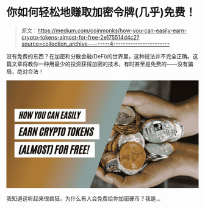 # 你如何轻松地赚取加密令牌(几乎)免费！

> 原文：<https://medium.com/coinmonks/how-you-can-easily-earn-crypto-tokens-almost-for-free-2e175514d4c2?source=collection_archive---------4----------------------->

没有免费的东西？在加密和分散金融(DeFi)的世界里，这种说法并不完全正确。这篇文章将教你一种用最少的投资获得加密的技术，有时甚至是免费的——没有骗局，绝对合法！

![](img/4257a0f7ee1de4e5ababb632dbe4245c.png)

我知道这听起来很疯狂。为什么有人会免费给你加密硬币？我是…